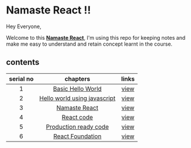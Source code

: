 # Namaste React !!

Hey Everyone,

Welcome to this [**Namaste React**](https://namastedev.com/namaste-react/),
I'm using this repo for keeping notes and make me easy to understand and retain concept learnt in the course.

## contents

| serial no |                      chapters                      |       links       |
| :-------: | :------------------------------------------------: | :---------------: |
|     1     |      [Basic Hello World](chapter1/readme.md)       | [view](chapter1/) |
|     2     | [Hello world using javascript](chapter2/readme.md) | [view](chapter2/) |
|     3     |        [Namaste React](chapter3/readme.md)         | [view](chapter3/) |
|     4     |          [React code](chapter4/readme.md)          | [view](chapter4/) |
|     5     |    [Production ready code](chapter5/readme.md)     | [view](chapter5/) |
|     6     |       [React Foundation](chapter6/readme.md)       | [view](chapter6/) |
